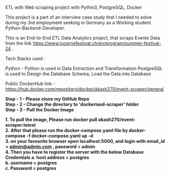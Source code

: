 ETL with Web scraping project with Pythin3, PostgreSQL, Docker


This project is a part of an interview case study that I needed to solve during my 3rd employment seeking in Germany as a Working student Python-Backend-Developer.


This is an End-to-End ETL Data Analytics project, that scraps Events Data from the link https://www.lucernefestival.ch/en/program/summer-festival-24 .

Tech Stacks used :

Python - Python is used in Data Extraction and Transformation
PostgreSQL is used to Design the Database Schema, Load the Data into Database


Public DockerHub link  -  https://hub.docker.com/repository/docker/akash270/event-scraper/general

**Step - 1 - Please clone my GitHub Repo <br>
Step - 2 - Change the directory to 'dockerised-scraper' folder  <br>
Step - 3 - Pull the Docker Image  <br>**



**1. To pull the image, Please run docker pull akash270/event-scraper:latest <br>
2. After that please run the docker-compose.yaml file by docker-compose -f docker-compose.yaml up -d <br>
3. on your favourite browser open localhost:5000, and login with email_id = admin@admin.com , password = admin <br>
4. Then you have to register the server with the below Database Credentials
a. host address = postgres <br>
b. username = postgres <br>
c. Password = postgres <br>**

      



